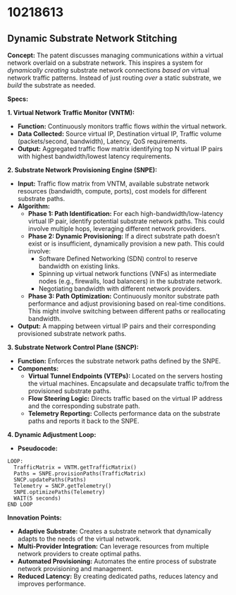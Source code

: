 # 10218613

## Dynamic Substrate Network Stitching

**Concept:** The patent discusses managing communications *within* a virtual network overlaid on a substrate network. This inspires a system for *dynamically creating* substrate network connections *based on* virtual network traffic patterns. Instead of just routing *over* a static substrate, we *build* the substrate as needed.

**Specs:**

**1. Virtual Network Traffic Monitor (VNTM):**

*   **Function:** Continuously monitors traffic flows *within* the virtual network.
*   **Data Collected:** Source virtual IP, Destination virtual IP, Traffic volume (packets/second, bandwidth), Latency, QoS requirements.
*   **Output:**  Aggregated traffic flow matrix identifying top N virtual IP pairs with highest bandwidth/lowest latency requirements.

**2. Substrate Network Provisioning Engine (SNPE):**

*   **Input:**  Traffic flow matrix from VNTM, available substrate network resources (bandwidth, compute, ports), cost models for different substrate paths.
*   **Algorithm:**
    *   **Phase 1: Path Identification:** For each high-bandwidth/low-latency virtual IP pair, identify potential substrate network paths. This could involve multiple hops, leveraging different network providers.
    *   **Phase 2: Dynamic Provisioning:** If a direct substrate path doesn’t exist or is insufficient, dynamically provision a new path. This could involve:
        *   Software Defined Networking (SDN) control to reserve bandwidth on existing links.
        *   Spinning up virtual network functions (VNFs) as intermediate nodes (e.g., firewalls, load balancers) in the substrate network.
        *   Negotiating bandwidth with different network providers.
    *   **Phase 3: Path Optimization:** Continuously monitor substrate path performance and adjust provisioning based on real-time conditions. This might involve switching between different paths or reallocating bandwidth.
*   **Output:**  A mapping between virtual IP pairs and their corresponding provisioned substrate network paths.

**3. Substrate Network Control Plane (SNCP):**

*   **Function:**  Enforces the substrate network paths defined by the SNPE.
*   **Components:**
    *   **Virtual Tunnel Endpoints (VTEPs):**  Located on the servers hosting the virtual machines. Encapsulate and decapsulate traffic to/from the provisioned substrate paths.
    *   **Flow Steering Logic:**  Directs traffic based on the virtual IP address and the corresponding substrate path.
    *   **Telemetry Reporting:**  Collects performance data on the substrate paths and reports it back to the SNPE.

**4.  Dynamic Adjustment Loop:**

*   **Pseudocode:**

```
LOOP:
  TrafficMatrix = VNTM.getTrafficMatrix()
  Paths = SNPE.provisionPaths(TrafficMatrix)
  SNCP.updatePaths(Paths)
  Telemetry = SNCP.getTelemetry()
  SNPE.optimizePaths(Telemetry)
  WAIT(5 seconds)
END LOOP
```

**Innovation Points:**

*   **Adaptive Substrate:** Creates a substrate network that dynamically adapts to the needs of the virtual network.
*   **Multi-Provider Integration:** Can leverage resources from multiple network providers to create optimal paths.
*   **Automated Provisioning:** Automates the entire process of substrate network provisioning and management.
*   **Reduced Latency:** By creating dedicated paths, reduces latency and improves performance.